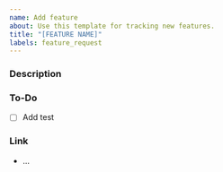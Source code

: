 ```yaml
---
name: Add feature
about: Use this template for tracking new features.
title: "[FEATURE NAME]"
labels: feature_request
---
```


### Description

### To-Do

- [ ] Add test

### Link

- ...
